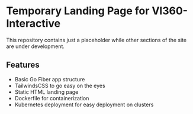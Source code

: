 # Temporary Landing Page for Vl360-Interactive

This repository contains just a placeholder while other sections of the site are under development. 

## Features
- Basic Go Fiber app structure
- TailwindsCSS to go easy on the eyes
- Static HTML landing page 
- Dockerfile for containerization
- Kubernetes deployment for easy deployment on clusters

